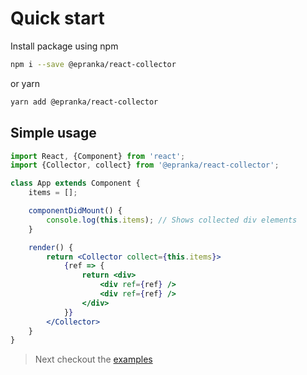 # Quick start

Install package using npm 

```bash
npm i --save @epranka/react-collector
```

or yarn

```bash
yarn add @epranka/react-collector
```

## Simple usage

```jsx
import React, {Component} from 'react';
import {Collector, collect} from '@epranka/react-collector';

class App extends Component {
    items = [];

    componentDidMount() {
        console.log(this.items); // Shows collected div elements
    }

    render() {
        return <Collector collect={this.items}>
            {ref => {
                return <div>
                    <div ref={ref} />
                    <div ref={ref} />
                </div>
            }}
        </Collector>
    }
}
```

> Next checkout the [examples](examples.md)